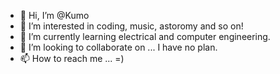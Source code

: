 - 👋 Hi, I’m @Kumo
- 👀 I’m interested in coding, music, astoromy and so on!
- 🌱 I’m currently learning electrical and computer engineering.
- 💞️ I’m looking to collaborate on ... I have no plan.
- 📫 How to reach me ... =)

<!---
SaeSea/SaeSea is a ✨ special ✨ repository because its `README.md` (this file) appears on your GitHub profile.
You can click the Preview link to take a look at your changes.
--->
